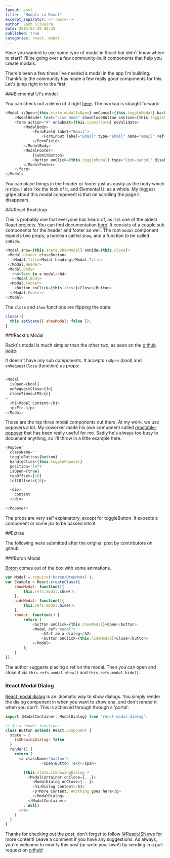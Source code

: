 ```yaml
---
layout: post
title:  "Modals in React"
excerpt_separator: <!--more-->
author: Zach Silveira
date: 2015-07-29 00:35
published: true
categories: react, modal
---
```


Have you wanted to use some type of modal in React but didn't know where to start?
I'll be going over a few community-built components that help you create modals.


There's been a few times I've needed a modal in the app I'm building. Thankfully the community has made a few really good components for this.
Let's jump right in to the first:

###Elemental UI's modal

You can check out a demo of it right [here](http://elemental-ui.com/modal). The markup is straight forward:

~~~js
<Modal isOpen={this.state.modalIsOpen} onCancel={this.toggleModal} backdropClosesModal>
	<ModalHeader text="Live Demo" showCloseButton onClose={this.toggleModal} />
	<form action="#" onSubmit={this.submitForm} noValidate>
		<ModalBody>
			<FormField label="Email">
				<FormInput label="Email" type="email" name="email" ref="email" value={this.state.email} onChange={updateInput} required />
			</FormField>
		</ModalBody>
		<ModalFooter>
			{submitButton}
			<Button onClick={this.toggleModal} type="link-cancel" disabled={this.state.formProcessing}>Cancel</Button>
		</ModalFooter>
	</form>
</Modal>
~~~

You can place things in the header or footer just as easily as the body which is nice. I also like the look of it, and Elemental UI as a whole.
My biggest gripe about this modal component is that on scrolling the page it disappears.

###React Bootstrap

This is probably one that everyone has heard of, as it is one of the oldest React projects. You can find documentation [here](http://react-bootstrap.github.io/components.html#modals). It consists of a couple sub components for the header and footer as well.
The root `modal` component expects two props, a boolean called `show`, and a function to be called `onHide`.

~~~js
<Modal show={this.state.showModal} onHide={this.close}>
 <Modal.Header closeButton>
   <Modal.Title>Modal heading</Modal.Title>
 </Modal.Header>
 <Modal.Body>
   <h4>Text in a modal</h4>
   </Modal.Body>
  <Modal.Footer>
    <Button onClick={this.close}>Close</Button>
  </Modal.Footer>
</Modal>
~~~

The `close` and `show` functions are flipping the state:

~~~js
close(){
  this.setState({ showModal: false });
}
~~~

###Rackt's Modal

Rackt's modal is much simpler than the other two, as seen on the [github page](https://github.com/rackt/react-modal).

It doesn't have any sub components. It accepts `isOpen` (bool) and `onRequestClose` (function) as props:

~~~js

<Modal
  isOpen={bool}
  onRequestClose={fn}
  closeTimeoutMS={n}
>
  <h1>Modal Content</h1>
  <p>Etc.</p>
</Modal>
~~~

Those are the top three modal components out there. At my work, we use popovers a lot. My coworker made his own component called [reactable-popover](https://github.com/dphaener/reactable-popover) that has been really useful for me. Sadly he's always too busy to document anything, so I'll throw in a little example here.

~~~js
<Popover
  className=''
  toggleButton={button}
  handleClick={this.togglePopover}
  position='left'
  isOpen={true}
  topOffset={10}
  leftOffset={10}>

  <div>
    content
  </div>

</Popover>

~~~

The props are very self explanatory, except for toggleButton. It expects a component or some jsx to be passed into it.

##Extras

The following were submitted after the original post by contributors on github.

###Boron Modal

[Boron](http://madscript.com/boron/) comes out of the box with some animations.

~~~js
var Modal = require('boron/DropModal');
var Example = React.createClass({
    showModal: function(){
        this.refs.modal.show();
    },
    hideModal: function(){
        this.refs.modal.hide();
    },
    render: function() {
        return (
            <button onClick={this.showModal}>Open</button>
            <Modal ref="modal">
                <h2>I am a dialog</h2>
                <button onClick={this.hideModal}>Close</button>
            </Modal>
        );
    }
});
~~~

The author suggests placing a ref on the modal. Then you can open and close it via `this.refs.modal.show()` and `this.refs.modal.hide()`.

### React Modal Dialog

[React modal dialog](http://www.qimingweng.comreact-modal-dialog) is an idiomatic way to show dialogs. You simply render the dialog component in when you want to show one, and don't render it when you don't. This is achieved through through a 'portal'.

~~~js
import {ModalContainer, ModalDialog} from 'react-modal-dialog';

// In a render function:
class Button extends React.Component {
  state = {
    isShowingDialog: false
  }
  render() {
    return (
      <a className="button">
				<span>Button Text</span>

      	{this.state.isShowingDialog ?
          <ModalContainer onClose={...}>
            <ModalDialog onClose={...}>
            <h1>Dialog Content</h1>
            <p>More Content. Anything goes here</p>
            </ModalDialog>
          </ModalContainer>
        : null}
      </a>
    )
  }
}
~~~

Thanks for checking out the post, don't forget to follow [@ReactJSNews](http://twitter.com/reactjsnews) for more content! Leave a comment if you have any suggestions. As always, you're welcome to modify this post (or write your own!) by sending in a pull request on [github](http://github.com/legitcode/reactjsnews)!
